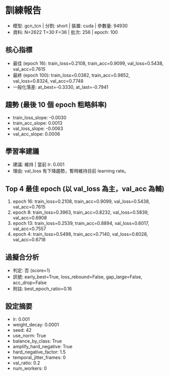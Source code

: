 # 訓練報告
- 模型: gcn_tcn  | 分割: short  | 裝置: cuda  | 參數量: 94930
- 資料: N=2622 T=30 F=36  | 批次: 256  | epoch: 100

## 核心指標
- 最佳 (epoch 16): train_loss=0.2108, train_acc=0.9099, val_loss=0.5438, val_acc=0.7615
- 最終 (epoch 100): train_loss=0.0382, train_acc=0.9852, val_loss=0.8324, val_acc=0.7748
- 一般化落差: at_best=-0.3330, at_last=-0.7941

## 趨勢 (最後 10 個 epoch 粗略斜率)
- train_loss_slope: -0.0030
- train_acc_slope: 0.0013
- val_loss_slope: -0.0063
- val_acc_slope: 0.0006

## 學習率建議
- 建議: 維持  | 當前 lr: 0.001 
- 理由: val_loss 有下降趨勢，暫時維持目前 learning rate。

## Top 4 最佳 epoch (以 val_loss 為主，val_acc 為輔)
1. epoch 16: train_loss=0.2108, train_acc=0.9099, val_loss=0.5438, val_acc=0.7615
2. epoch 8: train_loss=0.3963, train_acc=0.8232, val_loss=0.5839, val_acc=0.6908
3. epoch 13: train_loss=0.2539, train_acc=0.8894, val_loss=0.6017, val_acc=0.7557
4. epoch 4: train_loss=0.5498, train_acc=0.7140, val_loss=0.6028, val_acc=0.6718

## 過擬合分析
- 判定: 否 (score=1)
- 訊號: early_best=True, loss_rebound=False, gap_large=False, acc_drop=False
- 附註: best_epoch_ratio=0.16

## 設定摘要
- lr: 0.001
- weight_decay: 0.0001
- seed: 42
- use_norm: True
- balance_by_class: True
- amplify_hard_negative: True
- hard_negative_factor: 1.5
- temporal_jitter_frames: 0
- val_ratio: 0.2
- num_workers: 0